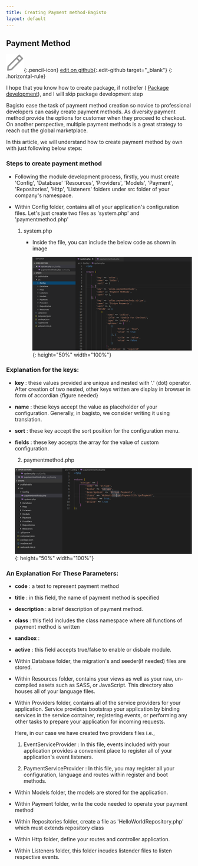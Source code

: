 ```yaml
---
title: Creating Payment method-Bagisto
layout: default
---
```


## Payment Method

![edit on github](assets/images/icons/Icon-Pencil-Large.svg){:.pencil-icon}
[edit on github](https://github.com/bagisto/bagisto-docs/blob/master/create_payment_method.md){:.edit-github  target="_blank"}
{: .horizontal-rule}

I hope that you know how to create package, if not(refer ( [Package development](create_module.md)), and I will skip package development step

Bagisto ease the task of payment method creation so novice to professional developers can easily create payment methods. As diversity payment method provide the options for customer when they proceed to checkout. On another perspective, multiple payment methods  is a great strategy to reach out the global marketplace.

In this article, we will understand how to create payment method by own with just following below steps:

### Steps to create payment method

* Following the module development process, firstly, you must create 'Config', 'Database'
  'Resources', 'Providers', 'Models', 'Payment', 'Repositories', 'Http', 'Listeners' folders under src folder of your company's namespace.

* Within Config folder, contains all of your application's configuration files. Let's just create two files as 'system.php' and 'paymentmethod.php'

    1. system.php

        * Inside the file, you can include the below code as shown in image

            ![Bagisto Root Directory](assets/images/Bagisto_Docs_Images/payment-config-1.png){: height="50%" width="100%"}

### Explanation for the keys:

* **key** : these values provided are unique and nested with '.' (dot) operator. After creation of two nested, other keys written are display in browser in form of accordian {figure needed}

* **name** : these keys accept the value as placeholder of your configuration. Generally, in bagisto, we consider writing it using translation.

* **sort** : these key accept the sort position for the configuration menu.

* **fields** : these key accepts the array for the value of custom configuration.


    2. paymentmethod.php

    ![Bagisto Root Directory](assets/images/Bagisto_Docs_Images/payment-config-2.png){: height="50%" width="100%"}

### An Explanation For These Parameters:

*  **code** : a text to represent payment method

*  **title** : in this field, the name of payment method is specified

*  **description** : a brief description of payment method.

*  **class** : this field includes the class namespace where all functions of payment                method is written

*  **sandbox** :

*  **active** : this field accepts true/false to enable or disbale module.


* Within Database folder, the migration's and seeder(if needed) files are stored.

* Within Resources folder, contains your views as well as your raw, un-compiled assets such as  SASS, or JavaScript. This directory also houses all of your language files.

* Within Providers folder, contains all of the service providers for your application. Service providers bootstrap your application by binding services in the service container, registering events, or performing any other tasks to prepare your application for incoming requests.

     Here, in our case we have created two providers files i.e.,

    1. EventServiceProvider : In this file, events included with your application provides a convenient place to register all of your application's event listeners.

    2. PaymentServiceProvider : In this file, you may register all your configuration, language and routes within register and boot methods.


* Within Models folder, the models are stored for the application.

* Within Payment folder, write the code needed to operate your payment method

* Within Repositories folder, create a file as 'HelloWorldRepository.php' which must extends   repository class

* Within Http folder, define your routes and controller application.

* Within Listeners folder, this folder incudes listender files to listen respective events.





